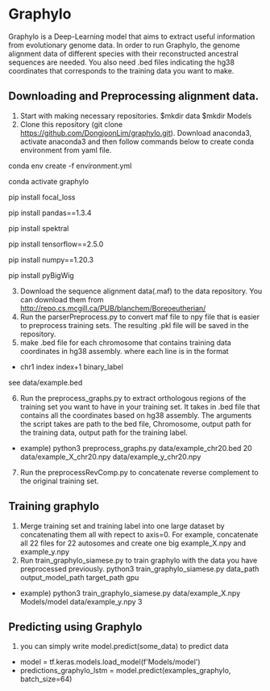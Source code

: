 # Graphylo
Graphylo is a Deep-Learning model that aims to extract useful information from evolutionary genome data. In order to run Graphylo, the genome alignment data of different species with their reconstructed ancestral sequences are needed. You also need .bed files indicating the hg38 coordinates that corresponds to the training data you want to make.

## Downloading and Preprocessing alignment data.
1. Start with making necessary repositories. $mkdir data   $mkdir Models 
2. Clone this repository (git clone https://github.com/DongjoonLim/graphylo.git). Download anaconda3, activate anaconda3 and then follow commands below to create conda environment from yaml file. 

conda env create -f environment.yml

conda activate graphylo

pip install focal_loss

pip install pandas==1.3.4

pip install spektral

pip install tensorflow==2.5.0

pip install numpy==1.20.3

pip install pyBigWig


3. Download the sequence alignment data(.maf) to the data repository. You can download them from http://repo.cs.mcgill.ca/PUB/blanchem/Boreoeutherian/
4. Run the parserPreprocess.py to convert maf file to npy file that is easier to preprocess training sets. The resulting .pkl file will be saved in the repository.
5. make .bed file for each chromosome that contains training data coordinates in hg38 assembly. where each line is in the format

* chr1    index    index+1    binary_label 

see data/example.bed

6. Run the preprocess_graphs.py to extract orthologous regions of the training set you want to have in your training set. It takes in .bed file that contains all the coordinates based on hg38 assembly. The arguments the script takes are path to the bed file, Chromosome, output path for the training data, output path for the training label. 
* example) python3 preprocess_graphs.py data/example_chr20.bed 20 data/example_X_chr20.npy data/example_y_chr20.npy
7. Run the preprocessRevComp.py to concatenate reverse complement to the original training set.

## Training graphylo
1. Merge training set and training label into one large dataset by concatenating them all with repect to axis=0. For example, concatenate all 22 files for 22 autosomes and create one big example_X.npy and example_y.npy
2. Run train_graphylo_siamese.py to train graphylo with the data you have preprocessed previously. python3 train_graphylo_siamese.py data_path output_model_path target_path gpu
* example) python3 train_graphylo_siamese.py data/example_X.npy Models/model data/example_y.npy 3

## Predicting using Graphylo
1. you can simply write model.predict(some_data) to predict data
* model = tf.keras.models.load_model(f'Models/model')
* predictions_graphylo_lstm = model.predict(examples_graphylo, batch_size=64)
